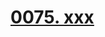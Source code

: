 # [0075. xxx](https://github.com/tnotesjs/TNotes.react/tree/main/notes/0075.%20xxx)

<!-- region:toc -->



<!-- endregion:toc -->
